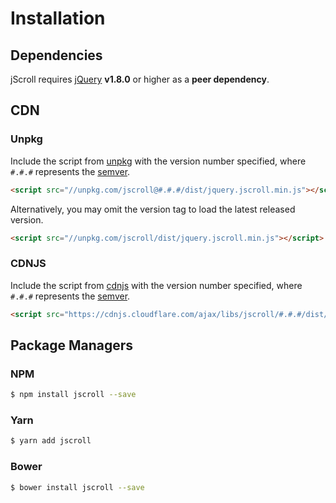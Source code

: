 # Installation

## Dependencies

jScroll requires [jQuery](https://jquery.com) **v1.8.0** or higher as a **peer dependency**.

## CDN

### Unpkg

Include the script from [unpkg](https://unpkg.com/) with the version number specified, where `#.#.#` represents the [semver](https://semver.org).

```html
<script src="//unpkg.com/jscroll@#.#.#/dist/jquery.jscroll.min.js"></script>
```

Alternatively, you may omit the version tag to load the latest released version.

```html
<script src="//unpkg.com/jscroll/dist/jquery.jscroll.min.js"></script>
```

### CDNJS

Include the script from [cdnjs](https://cdnjs.com/libraries/jscroll) with the version number specified, where `#.#.#` represents the [semver](https://semver.org).

```html
<script src="https://cdnjs.cloudflare.com/ajax/libs/jscroll/#.#.#/dist/jquery.jscroll.min.js"></script>
```

## Package Managers

### NPM

```bash
$ npm install jscroll --save
```
### Yarn

```bash
$ yarn add jscroll
```

### Bower

```bash
$ bower install jscroll --save
```